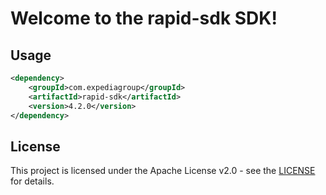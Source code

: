 # Welcome to the rapid-sdk SDK!

## Usage
```xml
<dependency>
    <groupId>com.expediagroup</groupId>
    <artifactId>rapid-sdk</artifactId>
    <version>4.2.0</version>
</dependency>
```

## License

This project is licensed under the Apache License v2.0 - see the [LICENSE](LICENSE) for details.
